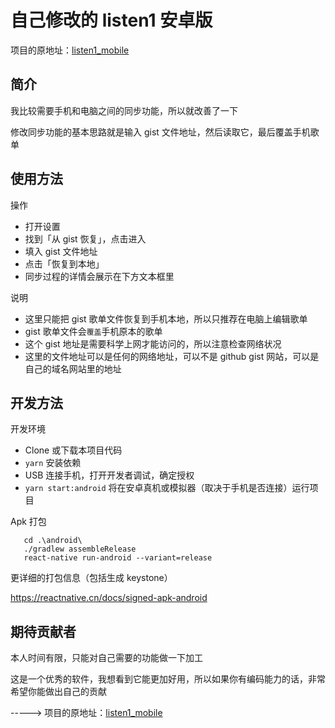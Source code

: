 # 自己修改的 listen1 安卓版

项目的原地址：[listen1_mobile](https://github.com/listen1/listen1_mobile)

## 简介

我比较需要手机和电脑之间的同步功能，所以就改善了一下

修改同步功能的基本思路就是输入 gist 文件地址，然后读取它，最后覆盖手机歌单

## 使用方法

操作
- 打开设置
- 找到「从 gist 恢复」，点击进入
- 填入 gist 文件地址
- 点击「恢复到本地」
- 同步过程的详情会展示在下方文本框里

说明
- 这里只能把 gist 歌单文件恢复到手机本地，所以只推荐在电脑上编辑歌单
- gist 歌单文件会`覆盖`手机原本的歌单
- 这个 gist 地址是需要科学上网才能访问的，所以注意检查网络状况
- 这里的文件地址可以是任何的网络地址，可以不是 github gist 网站，可以是自己的域名网站里的地址

## 开发方法

开发环境
- Clone 或下载本项目代码
- `yarn` 安装依赖
- USB 连接手机，打开开发者调试，确定授权
- `yarn start:android` 将在安卓真机或模拟器（取决于手机是否连接）运行项目

Apk 打包

```
   cd .\android\
   ./gradlew assembleRelease
   react-native run-android --variant=release
```

更详细的打包信息（包括生成 keystone）

https://reactnative.cn/docs/signed-apk-android

## 期待贡献者

本人时间有限，只能对自己需要的功能做一下加工

这是一个优秀的软件，我想看到它能更加好用，所以如果你有编码能力的话，非常希望你能做出自己的贡献 

-----> 项目的原地址：[listen1_mobile](https://github.com/listen1/listen1_mobile)


